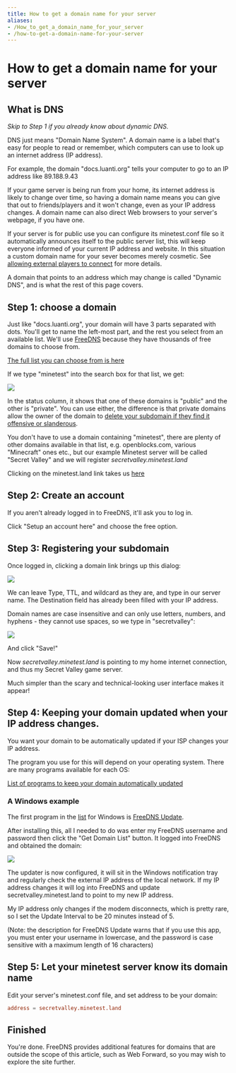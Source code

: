 ```yaml
---
title: How to get a domain name for your server
aliases:
- /How_to_get_a_domain_name_for_your_server
- /how-to-get-a-domain-name-for-your-server
---
```


# How to get a domain name for your server


What is DNS
-----------

_Skip to Step 1 if you already know about dynamic DNS._

DNS just means "Domain Name System". A domain name is a label that's easy for people to read or remember, which computers can use to look up an internet address (IP address).

For example, the domain "docs.luanti.org" tells your computer to go to an IP address like 89.188.9.43

If your game server is being run from your home, its internet address is likely to change over time, so having a domain name means you can give that out to friends/players and it won't change, even as your IP address changes. A domain name can also direct Web browsers to your server's webpage, if you have one.

If your server is for public use you can configure its minetest.conf file so it automatically announces itself to the public server list, this will keep everyone informed of your current IP address and website. In this situation a custom domain name for your sever becomes merely cosmetic. See [allowing external players to connect](/setting-up-a-server/#allowing-external-players-to-connect) for more details.

A domain that points to an address which may change is called "Dynamic DNS", and is what the rest of this page covers.

Step 1: choose a domain
-----------------------

Just like "docs.luanti.org", your domain will have 3 parts separated with dots. You'll get to name the left-most part, and the rest you select from an available list. We'll use [FreeDNS](https://freedns.afraid.org/) because they have thousands of free domains to choose from.

[The full list you can choose from is here](https://freedns.afraid.org/domain/registry/)

If we type "minetest" into the search box for that list, we get:

![](/images/how-to-get-a-domain-name-for-your-server/FreeDNS_SearchResults.png)

  
In the status column, it shows that one of these domains is "public" and the other is "private". You can use either, the difference is that private domains allow the owner of the domain to [delete your subdomain if they find it offensive or slanderous](https://freedns.afraid.org/queue/explanation.php).

You don't have to use a domain containing "minetest", there are plenty of other domains available in that list, e.g. openblocks.com, various "Minecraft" ones etc., but our example Minetest server will be called "Secret Valley" and we will register _secretvalley.minetest.land_

Clicking on the minetest.land link takes us [here](https://freedns.afraid.org/subdomain/edit.php?edit_domain_id=1245383)

Step 2: Create an account
-------------------------

If you aren't already logged in to FreeDNS, it'll ask you to log in.

Click "Setup an account here" and choose the free option.

Step 3: Registering your subdomain
----------------------------------

Once logged in, clicking a domain link brings up this dialog:

![](/images/how-to-get-a-domain-name-for-your-server/FreeDNS_AddSubdomain_Dialog.png)

We can leave Type, TTL, and wildcard as they are, and type in our server name. The Destination field has already been filled with your IP address.

Domain names are case insensitive and can only use letters, numbers, and hyphens - they cannot use spaces, so we type in "secretvalley":

![](/images/how-to-get-a-domain-name-for-your-server/FreeDNS_SecretvalleyExample_Dialog.png)

And click "Save!"

Now _secretvalley.minetest.land_ is pointing to my home internet connection, and thus my Secret Valley game server.

Much simpler than the scary and technical-looking user interface makes it appear!

Step 4: Keeping your domain updated when your IP address changes.
-----------------------------------------------------------------

You want your domain to be automatically updated if your ISP changes your IP address.

The program you use for this will depend on your operating system. There are many programs available for each OS:

[List of programs to keep your domain automatically updated](https://freedns.afraid.org/scripts/freedns.clients.php)

### A Windows example

The first program in the [list](https://freedns.afraid.org/scripts/freedns.clients.php) for Windows is [FreeDNS Update](http://www.techknowpro.com/freedns/).

After installing this, all I needed to do was enter my FreeDNS username and password then click the "Get Domain List" button. It logged into FreeDNS and obtained the domain:

![](/images/how-to-get-a-domain-name-for-your-server/FreeDNS_WindowsUpdaterExample.png)

The updater is now configured, it will sit in the Windows notification tray and regularly check the external IP address of the local network. If my IP address changes it will log into FreeDNS and update secretvalley.minetest.land to point to my new IP address.

My IP address only changes if the modem disconnects, which is pretty rare, so I set the Update Interval to be 20 minutes instead of 5.

(Note: the description for FreeDNS Update warns that if you use this app, you must enter your username in lowercase, and the password is case sensitive with a maximum length of 16 characters)

Step 5: Let your minetest server know its domain name
-----------------------------------------------------

Edit your server's minetest.conf file, and set address to be your domain:

```conf
address = secretvalley.minetest.land
```


Finished
--------

You're done. FreeDNS provides additional features for domains that are outside the scope of this article, such as Web Forward, so you may wish to explore the site further.
